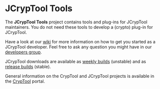 JCrypTool Tools
=====

The **JCrypTool Tools** project contains tools and plug-ins for JCrypTool maintainers. You do not need these tools to develop a (crypto) plug-in for JCrypTool.

Have a look at our [wiki](https://github.com/jcryptool/core/wiki) for more information on how to get you started as a JCrypTool developer. Feel free to ask any question you might have in our [developers group](http://groups.google.com/group/jcryptool-developers).

JCrypTool downloads are available as [weekly builds](http://www.cryptool.org/en/jct-downloads-en/jct-downloads-weekly-en) (unstable) and as [release builds](http://www.cryptool.org/en/jct-downloads-en/jct-downloads-stable-en) (stable).

General information on the CrypTool and JCrypTool projects is available in the [CrypTool](http://www.cryptool.org) portal.
